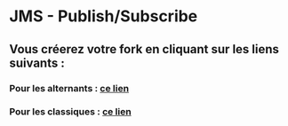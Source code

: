 # JMS - Publish/Subscribe
## Vous créerez votre fork en cliquant sur les liens suivants :
### Pour les alternants : <a href='https://classroom.github.com/a/MZxNLN42'>ce lien</a>
### Pour les classiques : <a href='https://classroom.github.com/a/-gAPjmsA'>ce lien</a>
